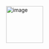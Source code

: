 <img width="100" height="100" alt="image" src="https://github.com/user-attachments/assets/f56ec983-d180-4a8e-97e8-37c4ff377120" />
